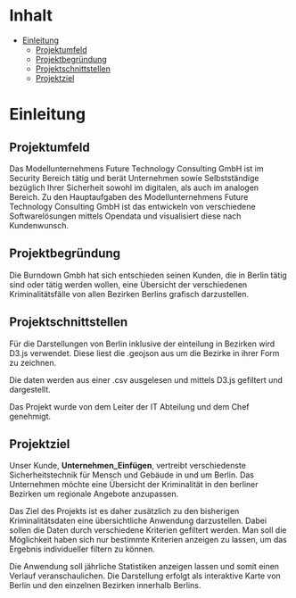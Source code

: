 # Inhalt
- [Einleitung](#einleitung)
  * [Projektumfeld](#projektumfeld)
  * [Projektbegründung](#projektbegründung)
  * [Projektschnittstellen](#projektschnittstellen)
  * [Projektziel](#projektziel)


# Einleitung
## Projektumfeld
Das Modellunternehmens Future Technology Consulting GmbH ist im Security Bereich tätig und berät Unternehmen sowie Selbstständige bezüglich Ihrer Sicherheit sowohl im digitalen, als auch im analogen Bereich. Zu den Hauptaufgaben des Modellunternehmens Future Technology Consulting GmbH ist das entwickeln von verschiedene Softwarelösungen mittels Opendata und visualisiert diese nach Kundenwunsch.

## Projektbegründung
Die Burndown Gmbh hat sich entschieden seinen Kunden, die in Berlin tätig sind oder tätig werden wollen, eine Übersicht der verschiedenen Kriminalitätsfälle von allen Bezirken Berlins grafisch darzustellen.

## Projektschnittstellen
Für die Darstellungen von Berlin inklusive der einteilung in Bezirken wird D3.js verwendet. Diese liest die .geojson aus um die Bezirke in ihrer Form zu zeichnen.

Die daten werden aus einer .csv ausgelesen und mittels D3.js gefiltert und dargestellt.

Das Projekt wurde von dem Leiter der IT Abteilung und dem Chef genehmigt.

## Projektziel
Unser Kunde, __Unternehmen_Einfügen__, vertreibt verschiedenste Sicherheitstechnik für Mensch und Gebäude in und um Berlin. Das Unternehmen möchte eine Übersicht der Kriminalität in den berliner Bezirken um regionale Angebote anzupassen.

Das Ziel des Projekts ist es daher zusätzlich zu den bisherigen Kriminalitätsdaten eine übersichtliche Anwendung darzustellen. Dabei sollen die Daten durch verschiedene Kriterien gefiltert werden. Man soll die Möglichkeit haben sich nur bestimmte Kriterien anzeigen zu lassen, um das Ergebnis individueller filtern zu können. 

Die Anwendung soll jährliche Statistiken anzeigen lassen und somit einen Verlauf veranschaulichen. Die Darstellung erfolgt als interaktive Karte von Berlin und den einzelnen Bezirken innerhalb Berlins.  

